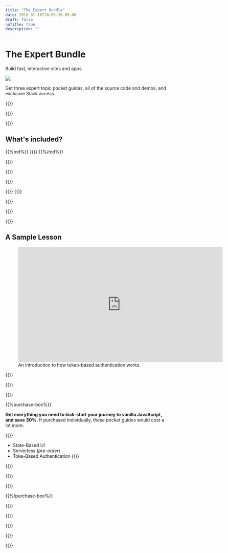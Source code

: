 ```yaml
---
title: "The Expert Bundle"
date: 2018-01-16T10:05:20-05:00
draft: false
noTitle: true
description: ""
---
```


<h1 class="no-padding-top no-margin-bottom h5 text-sans">The Expert Bundle</h1>
<p><span class="text-xlarge text-serif">Build fast, interactive sites and apps.</span></p>

<img class="img-center img-hero" src="/img/guides/expert-bundle.png">

<span class="text-large">Get three expert topic pocket guides, all of the source code and demos, and exclusive Slack access.</span>

{{<cta for="guides-all">}}

<div class="padding-bottom-small">{{<pricing-link>}}</div>

{{<guide-used-by>}}

## What's included?

<div class="list-spaced-small">
{{%md%}}
{{<product-list package="expert">}}
{{%/md%}}
</div>

{{<guide-formats>}}

{{<testimonial-group group="learn">}}

{{<bonuses bundle="true">}}

{{<cta for="bonusesGuides">}}
{{<cta for="bonusesList">}}

{{<pricing-link>}}

{{<testimonial-group group="slack">}}

{{<guide-skills>}}

## A Sample Lesson

<figure>
	<div class="fluid-vids no-margin-bottom"><iframe src="https://player.vimeo.com/video/606967326?h=579e8a5c15" width="640" height="360" frameborder="0" allow="autoplay; fullscreen; picture-in-picture" allowfullscreen></iframe></div>
	<figcaption>An introduction to how token-based authentication works.</figcaption>
</figure>

{{<sample>}}

{{<guide-money-back>}}

{{<guide-about-me>}}

{{%purchase-box%}}

**Get everything you need to kick-start your journey to vanilla JavaScript, and save 30%.** If purchased individually, these pocket guides would cost a lot more.

{{<purchase-summary bundle="true">}}
- State-Based UI
- Serverless (_pre-order_)
- Toke-Based Authentication
{{</purchase-summary>}}

{{<cta for="guide-buy">}}

{{<purchase-link bundle="expert" product="expert">}}

{{<sales-numbers>}}

{{%/purchase-box%}}

{{<testimonial-group group="purchase">}}

{{<guide-faq>}}

{{<pricing-link>}}

{{<testimonial-group group="faq">}}

{{<not-ready-yet>}}